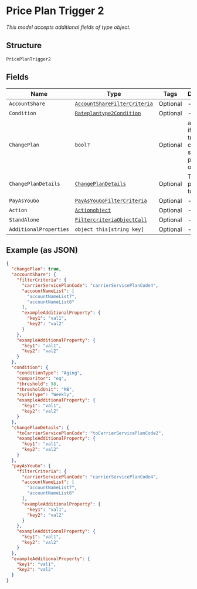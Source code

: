 
# Price Plan Trigger 2

*This model accepts additional fields of type object.*

## Structure

`PricePlanTrigger2`

## Fields

| Name | Type | Tags | Description |
|  --- | --- | --- | --- |
| `AccountShare` | [`AccountShareFilterCriteria`](../../doc/models/account-share-filter-criteria.md) | Optional | - |
| `Condition` | [`Rateplantype2Condition`](../../doc/models/rateplantype-2-condition.md) | Optional | - |
| `ChangePlan` | `bool?` | Optional | a flag to set if the trigger changes service plans, true, or not, false |
| `ChangePlanDetails` | [`ChangePlanDetails`](../../doc/models/change-plan-details.md) | Optional | The service plan code to switch to |
| `PayAsYouGo` | [`PayAsYouGoFilterCriteria`](../../doc/models/pay-as-you-go-filter-criteria.md) | Optional | - |
| `Action` | [`Actionobject`](../../doc/models/actionobject.md) | Optional | - |
| `StandAlone` | [`FiltercriteriaObjectCall`](../../doc/models/filtercriteria-object-call.md) | Optional | - |
| `AdditionalProperties` | `object this[string key]` | Optional | - |

## Example (as JSON)

```json
{
  "changePlan": true,
  "accountShare": {
    "filterCriteria": {
      "carrierServicePlanCode": "carrierServicePlanCode4",
      "accountNameList": [
        "accountNameList7",
        "accountNameList8"
      ],
      "exampleAdditionalProperty": {
        "key1": "val1",
        "key2": "val2"
      }
    },
    "exampleAdditionalProperty": {
      "key1": "val1",
      "key2": "val2"
    }
  },
  "condition": {
    "conditionType": "Aging",
    "comparitor": "eq",
    "threshold": 98,
    "thresholdUnit": "MB",
    "cycleType": "Weekly",
    "exampleAdditionalProperty": {
      "key1": "val1",
      "key2": "val2"
    }
  },
  "changePlanDetails": {
    "toCarrierServicePlanCode": "toCarrierServicePlanCode2",
    "exampleAdditionalProperty": {
      "key1": "val1",
      "key2": "val2"
    }
  },
  "payAsYouGo": {
    "filterCriteria": {
      "carrierServicePlanCode": "carrierServicePlanCode4",
      "accountNameList": [
        "accountNameList7",
        "accountNameList8"
      ],
      "exampleAdditionalProperty": {
        "key1": "val1",
        "key2": "val2"
      }
    },
    "exampleAdditionalProperty": {
      "key1": "val1",
      "key2": "val2"
    }
  },
  "exampleAdditionalProperty": {
    "key1": "val1",
    "key2": "val2"
  }
}
```

